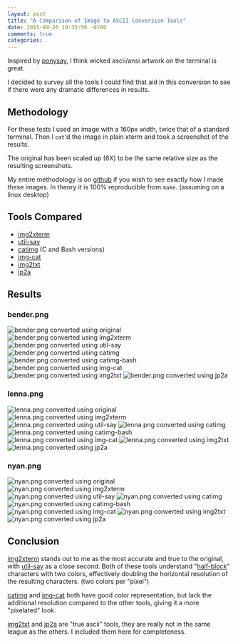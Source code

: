 ```yaml
---
layout: post
title: "A Comparison of Image to ASCII Conversion Tools"
date: 2015-09-26 19:35:56 -0700
comments: true
categories: 
---
```


Inspired by [ponysay](https://github.com/erkin/ponysay), I think wicked
ascii/ansi artwork on the terminal is great.

I decided to survey all the tools I could find that aid in this conversion
to see if there were any dramatic differences in results.

## Methodology

For these tests I used an image with a 160px width, twice that of
a standard terminal. Then I `cat`'d the image in plain xterm and
took a screenshot of the results.

The original has been scaled up (6X) to be the same relative size as
the resulting screenshots.

My entire methodology is on [github](https://github.com/solarkennedy/ascii-art-converter-comparison)
if you wish to see exactly how I made these images. In theory
it is 100% reproducible from `make`. (assuming on a linux desktop)

## Tools Compared

* [img2xterm](https://github.com/rossy/img2xterm)
* [util-say](https://github.com/maandree/util-say/)
* [catimg](https://github.com/posva/catimg) (C and Bash versions)
* [img-cat](https://github.com/saikobee/img-cat/)
* [img2txt](http://manpages.ubuntu.com/manpages/hardy/man1/img2txt.1.html)
* [jp2a](https://csl.name/jp2a/)

## Results

### bender.png
![bender.png converted using original](/uploads/bender.original.png 'bender.png converted using original')
![bender.png converted using img2xterm](/uploads/bender.img2xterm.png 'bender.png converted using img2xterm')
![bender.png converted using util-say](/uploads/bender.util-say.png 'bender.png converted using util-say')
![bender.png converted using catimg](/uploads/bender.catimg.png 'bender.png converted using catimg')
![bender.png converted using catimg-bash](/uploads/bender.catimg-bash.png 'bender.png converted using catimg-bash')
![bender.png converted using img-cat](/uploads/bender.img-cat.png 'bender.png converted using img-cat')
![bender.png converted using img2txt](/uploads/bender.img2txt.png 'bender.png converted using img2txt')
![bender.png converted using jp2a](/uploads/bender.jp2a.png 'bender.png converted using jp2a')

### lenna.png
![lenna.png converted using original](/uploads/lenna.original.png 'lenna.png converted using original')
![lenna.png converted using img2xterm](/uploads/lenna.img2xterm.png 'lenna.png converted using img2xterm')
![lenna.png converted using util-say](/uploads/lenna.util-say.png 'lenna.png converted using util-say')
![lenna.png converted using catimg](/uploads/lenna.catimg.png 'lenna.png converted using catimg')
![lenna.png converted using catimg-bash](/uploads/lenna.catimg-bash.png 'lenna.png converted using catimg-bash')
![lenna.png converted using img-cat](/uploads/lenna.img-cat.png 'lenna.png converted using img-cat')
![lenna.png converted using img2txt](/uploads/lenna.img2txt.png 'lenna.png converted using img2txt')
![lenna.png converted using jp2a](/uploads/lenna.jp2a.png 'lenna.png converted using jp2a')

### nyan.png
![nyan.png converted using original](/uploads/nyan.original.png 'nyan.png converted using original')
![nyan.png converted using img2xterm](/uploads/nyan.img2xterm.png 'nyan.png converted using img2xterm')
![nyan.png converted using util-say](/uploads/nyan.util-say.png 'nyan.png converted using util-say')
![nyan.png converted using catimg](/uploads/nyan.catimg.png 'nyan.png converted using catimg')
![nyan.png converted using catimg-bash](/uploads/nyan.catimg-bash.png 'nyan.png converted using catimg-bash')
![nyan.png converted using img-cat](/uploads/nyan.img-cat.png 'nyan.png converted using img-cat')
![nyan.png converted using img2txt](/uploads/nyan.img2txt.png 'nyan.png converted using img2txt')
![nyan.png converted using jp2a](/uploads/nyan.jp2a.png 'nyan.png converted using jp2a')

## Conclusion

[img2xterm](https://github.com/rossy/img2xterm) stands out to me as the most
accurate and true to the original, with [util-say](https://github.com/maandree/util-say/)
as a close second. Both of these tools understand "[half-block](http://www.theasciicode.com.ar/extended-ascii-code/bottom-half-block-ascii-code-220.html)"
characters with two colors, effectively doubling the horizontal resolution of the resulting
characters. (two colors per "pixel")

[catimg](https://github.com/posva/catimg) and [img-cat](https://github.com/saikobee/img-cat/)
both have good color representation, but lack the additional resolution compared to the
other tools, giving it a more "pixelated" look.

[img2txt](http://manpages.ubuntu.com/manpages/hardy/man1/img2txt.1.html) and [jp2a](https://csl.name/jp2a/)
are "true ascii" tools, they are really not in the same league as the others. I included them
here for completeness.
